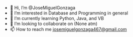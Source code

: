 - 👋 Hi, I’m @JoseMiguelGonzaga
- 👀 I’m interested in Database and Programming in general
- 🌱 I’m currently learning Python, Java, and VB
- 💞️ I’m looking to collaborate on (None atm)
- 📫 How to reach me josemiguelgonzaga467@gmail.com

<!---
JoseMiguelGonzaga/JoseMiguelGonzaga is a ✨ special ✨ repository because its `README.md` (this file) appears on your GitHub profile.
You can click the Preview link to take a look at your changes.
--->
